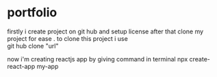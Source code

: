 # portfolio

firstly i create project on git hub and setup license after that clone my project for ease .
to clone this project i use    
git hub clone "url"

now i'm creating reactjs app by giving command in terminal npx create-react-app my-app


